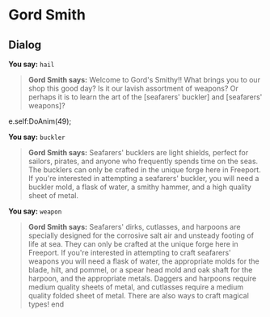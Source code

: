 # Gord Smith


## Dialog

**You say:** `hail`



>**Gord Smith says:** Welcome to Gord's Smithy!! What brings you to our shop this good day? Is it our lavish assortment of weapons? Or perhaps it is to learn the art of the [seafarers' buckler] and [seafarers' weapons]?


e.self:DoAnim(49);

**You say:** `buckler`



>**Gord Smith says:** Seafarers' bucklers are light shields, perfect for sailors, pirates, and anyone who frequently spends time on the seas. The bucklers can only be crafted in the unique forge here in Freeport. If you're interested in attempting a seafarers' buckler, you will need a buckler mold, a flask of water, a smithy hammer, and a high quality sheet of metal.

**You say:** `weapon`



>**Gord Smith says:** Seafarers' dirks, cutlasses, and harpoons are specially designed for the corrosive salt air and unsteady footing of life at sea. They can only be crafted at the unique forge here in Freeport. If you're interested in attempting to craft seafarers' weapons you will need a flask of water, the appropriate molds for the blade, hilt, and pommel, or a spear head mold and oak shaft for the harpoon, and the appropriate metals. Daggers and harpoons require medium quality sheets of metal, and cutlasses require a medium quality folded sheet of metal. There are also ways to craft magical types!
end

